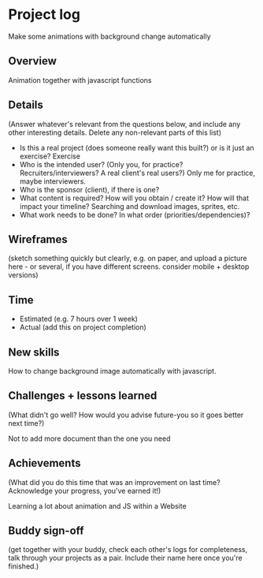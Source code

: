 # Project log

Make some animations with background change automatically

## Overview

Animation together with javascript functions

## Details

(Answer whatever's relevant from the questions below, and include any other interesting details. Delete any non-relevant parts of this list)

- Is this a real project (does someone really want this built?) or is it just an exercise? Exercise
- Who is the intended user? (Only you, for practice? Recruiters/interviewers? A real client's real users?) Only me for practice, maybe interviewers.
- Who is the sponsor (client), if there is one?
- What content is required? How will you obtain / create it? How will that impact your timeline? Searching and download images, sprites, etc.
- What work needs to be done? In what order (priorities/dependencies)? 

## Wireframes

(sketch something quickly but clearly, e.g. on paper, and upload a picture here - or several, if you have different screens. consider mobile + desktop versions)

## Time

- Estimated (e.g. 7 hours over 1 week)
- Actual (add this on project completion)

## New skills

How to change background image automatically with javascript.

## Challenges + lessons learned

(What didn't go well? How would you advise future-you so it goes better next time?)

Not to add more document than the one you need

## Achievements

(What did you do this time that was an improvement on last time? Acknowledge your progress, you've earned it!)

Learning a lot about animation and JS within a Website

## Buddy sign-off

(get together with your buddy, check each other's logs for completeness, talk through your projects as a pair. Include their name here once you're finished.)
